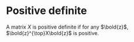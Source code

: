 # Positive definite

A matrix $X$ is positive definite if for any $\bold{z}$, $\bold{z}^{\top}X\bold{z}$ is positive.
